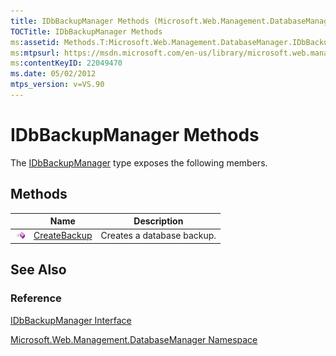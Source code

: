 ```yaml
---
title: IDbBackupManager Methods (Microsoft.Web.Management.DatabaseManager)
TOCTitle: IDbBackupManager Methods
ms:assetid: Methods.T:Microsoft.Web.Management.DatabaseManager.IDbBackupManager
ms:mtpsurl: https://msdn.microsoft.com/en-us/library/microsoft.web.management.databasemanager.idbbackupmanager_methods(v=VS.90)
ms:contentKeyID: 22049470
ms.date: 05/02/2012
mtps_version: v=VS.90
---
```


# IDbBackupManager Methods

The [IDbBackupManager](idbbackupmanager-interface-microsoft-web-management-databasemanager.md) type exposes the following members.

## Methods

||Name|Description|
|--- |--- |--- |
|![Public method](images/Dd566041.pubmethod(en-us,VS.90).gif "Public method")|[CreateBackup](idbbackupmanager-createbackup-method-microsoft-web-management-databasemanager.md)|Creates a database backup.|


## See Also

### Reference

[IDbBackupManager Interface](idbbackupmanager-interface-microsoft-web-management-databasemanager.md)

[Microsoft.Web.Management.DatabaseManager Namespace](microsoft-web-management-databasemanager-namespace.md)


